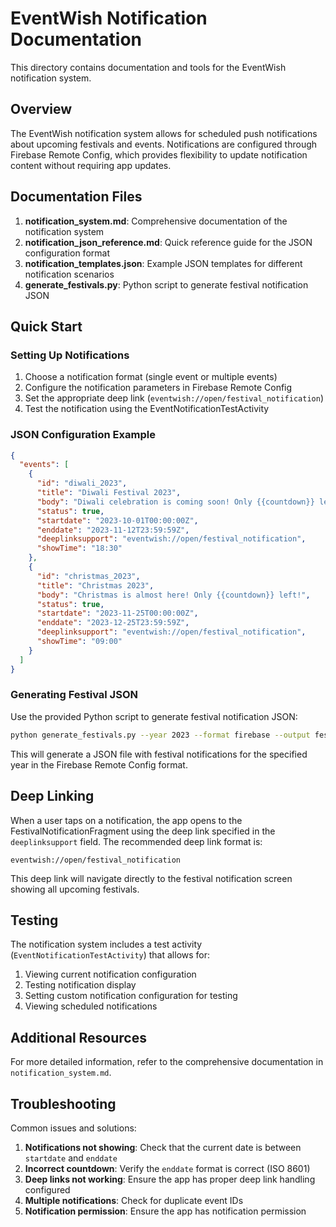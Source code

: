 # EventWish Notification Documentation

This directory contains documentation and tools for the EventWish notification system.

## Overview

The EventWish notification system allows for scheduled push notifications about upcoming festivals and events. Notifications are configured through Firebase Remote Config, which provides flexibility to update notification content without requiring app updates.

## Documentation Files

1. **notification_system.md**: Comprehensive documentation of the notification system
2. **notification_json_reference.md**: Quick reference guide for the JSON configuration format
3. **notification_templates.json**: Example JSON templates for different notification scenarios
4. **generate_festivals.py**: Python script to generate festival notification JSON

## Quick Start

### Setting Up Notifications

1. Choose a notification format (single event or multiple events)
2. Configure the notification parameters in Firebase Remote Config
3. Set the appropriate deep link (`eventwish://open/festival_notification`)
4. Test the notification using the EventNotificationTestActivity

### JSON Configuration Example

```json
{
  "events": [
    {
      "id": "diwali_2023",
      "title": "Diwali Festival 2023",
      "body": "Diwali celebration is coming soon! Only {{countdown}} left!",
      "status": true,
      "startdate": "2023-10-01T00:00:00Z",
      "enddate": "2023-11-12T23:59:59Z",
      "deeplinksupport": "eventwish://open/festival_notification",
      "showTime": "18:30"
    },
    {
      "id": "christmas_2023",
      "title": "Christmas 2023",
      "body": "Christmas is almost here! Only {{countdown}} left!",
      "status": true,
      "startdate": "2023-11-25T00:00:00Z",
      "enddate": "2023-12-25T23:59:59Z",
      "deeplinksupport": "eventwish://open/festival_notification",
      "showTime": "09:00"
    }
  ]
}
```

### Generating Festival JSON

Use the provided Python script to generate festival notification JSON:

```bash
python generate_festivals.py --year 2023 --format firebase --output festivals.json
```

This will generate a JSON file with festival notifications for the specified year in the Firebase Remote Config format.

## Deep Linking

When a user taps on a notification, the app opens to the FestivalNotificationFragment using the deep link specified in the `deeplinksupport` field. The recommended deep link format is:

```
eventwish://open/festival_notification
```

This deep link will navigate directly to the festival notification screen showing all upcoming festivals.

## Testing

The notification system includes a test activity (`EventNotificationTestActivity`) that allows for:

1. Viewing current notification configuration
2. Testing notification display
3. Setting custom notification configuration for testing
4. Viewing scheduled notifications

## Additional Resources

For more detailed information, refer to the comprehensive documentation in `notification_system.md`.

## Troubleshooting

Common issues and solutions:

1. **Notifications not showing**: Check that the current date is between `startdate` and `enddate`
2. **Incorrect countdown**: Verify the `enddate` format is correct (ISO 8601)
3. **Deep links not working**: Ensure the app has proper deep link handling configured
4. **Multiple notifications**: Check for duplicate event IDs
5. **Notification permission**: Ensure the app has notification permission 